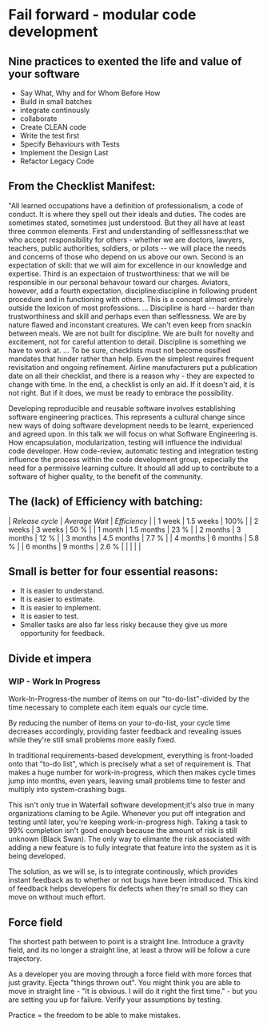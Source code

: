 # Fail forward - modular code development
## Nine practices to exented the life and value of your software
* Say What, Why and for Whom Before How
* Build in small batches
* integrate continously
* collaborate
* Create CLEAN code
* Write the test first
* Specify Behaviours with Tests
* Implement the Design Last
* Refactor Legacy Code


## From the Checklist Manifest:
"All learned occupations have a definition of professionalism, a code of
conduct. It is where they spell out their ideals and duties. The codes
are sometimes stated, sometimes just understood. But they all have at
least three common elements. 
First and understanding of selflessness:that we who accept
responsibility for others - whether we are doctors, lawyers, teachers,
public authorities, soldiers, or pilots -- we will place the needs and
concerns of those who depend on us above our own. Second is an
expectation of skill: that we will aim for excellence in our knowledge
and expertise. Third is an expectaion of trustworthiness: that we will
be responsible in our personal behavour toward our charges.
Aviators, however, add a fourth expectation, discipline:discipline in
following prudent procedure and in functioning with others. This is a
concept almost entirely outside the lexicon of most professions.
...
Discipline is hard -- harder than trustworthiness and skill and perhaps
even than selflessness. We are by nature flawed and inconstant
creatures. We can't  even keep from snackin between meals. We are not
built for discipline. We are built for novelty and excitement, not for
careful attention to detail. Discipline is something we have to work at.
...
To be sure, checklists must not become ossified mandates that hinder
rather than help. Even the simplest requires frequent revisitation and
ongoing refinement. Airline manufacturers put a publication date on all
their checklist, and there is a reason why - they are expected to change
with time. In the end, a checklist is only an aid. If it doesn't aid, it
is not right. But if it does, we must be ready to embrace the
possibility.

Developing reproducible and reusable software involves establishing
software engineering practices. This represents a cultural change 
since new ways of doing software development needs to be learnt,
experienced and agreed upon. In this talk we will focus on what Software
Engineering is. How encapsulation, modularization, testing will
influence the individual code developer. How code-review, automatic
testing and integration testing influence the process within the code
development group, especially the need for a permissive learning
culture. It should all add up to contribute to a software of higher
quality, to the benefit of the community.


## The (lack) of Efficiency with batching:

| *Release cycle* | *Average Wait* | *Efficiency* |
| 1 week          | 1.5 weeks      | 100%         |
| 2 weeks         | 3 weeks        | 50 %         |
| 1 month         | 1.5 months     | 23 %         |
| 2 months        | 3 months       | 12 %         |
| 3 months        | 4.5 months     | 7.7 %        |
| 4 months        | 6 months       | 5.8 %        |
| 6 months        | 9 months       | 2.6 %        |
|                 |                |              |


## Small is better for four essential reasons:
* It is easier to understand.
* It is easier to estimate.
* It is easier to implement.
* It is easier to test.
* Smaller tasks are also far less risky because they give us more opportunity for feedback.

## Divide et impera
### WIP - Work In Progress
Work-In-Progress-the number of items on our "to-do-list"-divided by the
time necessary to complete each item equals our cycle time.

By reducing the number of items on your to-do-list, your cycle time
decreases accordingly, providing faster feedback and revealing issues
while they're still small problems more easily fixed.

In traditional requirements-based development, everything is
front-loaded onto that "to-do list", which is precisely what a set of
requirement is. That makes a huge number for work-in-progress, which
then makes cycle times jump into months, even years, leaving small
problems time to fester and multiply into system-crashing bugs.

This isn't only true in Waterfall software development;it's also true in
many organizations claming to be Agile. Whenever you put off integration
and testing until later, you're keeping work-in-progress high. Taking a
task to 99% completion isn't good enough because the amount of risk is
still unknown (Black Swan). The only way to elimante the risk associated
with adding a new feature is to fully integrate that feature into the
system as it is being developed.

The solution, as we will se, is to integrate continously, which provides
instant feedback as to whether or not bugs have been introduced. This
kind of feedback helps developers fix defects when they're small so they
can move on without much effort.

## Force field
The shortest path between to point is a straight line. Introduce a
gravity field, and its no longer a straight line, at least a throw will
be follow a cure trajectory.

As a developer you are moving through a force field with more forces
that just gravity. Ejecta "things thrown out". You might think you are
able to move in straight line - "It is obvious. I will do it right the
first time." - but you are setting you up for failure. Verify your
assumptions by testing.

Practice = the freedom to be able to make mistakes. 
